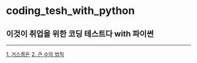 # coding_tesh_with_python
## 이것이 취업을 위한 코딩 테스트다 with 파이썬

---

[1. 거스름돈](https://github.com/UTurtle/coding_tesh_with_python/blob/main/1.%EA%B1%B0%EC%8A%A4%EB%A6%84%EB%8F%88.py)
[2. 큰 수의 법칙](https://github.com/UTurtle/coding_tesh_with_python/blob/main/2.%ED%81%B0_%EC%88%98%EC%9D%98_%EB%B2%95%EC%B9%99.py)
